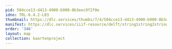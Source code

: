 ```yaml
---
pid: 504cce13-d413-4900-b900-8b3eec9f2f0e
idno: TRL-6.4.2-L03
thumbnail: https://dlc.services/thumbs/7/4/504cce13-d413-4900-b900-8b3eec9f2f0e/full/400,339/0/default.jpg
manifest: https://dlc.services/iiif-resource/delft/string1string2string3/kaartenproject-2007/TRL-6.4.2-L03
order: '346'
layout: map
collection: kaartenproject
---
```

